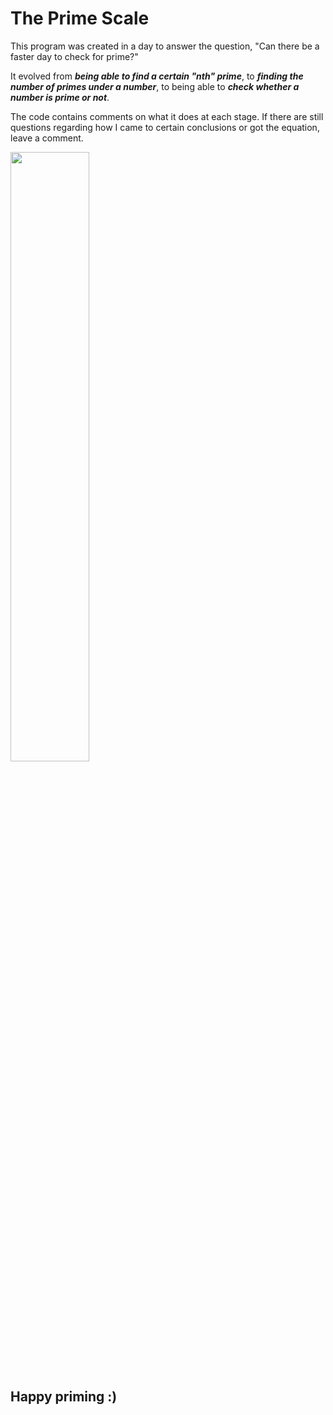 # The Prime Scale

This program was created in a day to answer the question, "Can there be a faster day to check for prime?"

It evolved from ***being able to find a certain "nth" prime***, to ***finding the number of primes under a number***, to being able to ***check whether a number is prime or not***. 


The code contains comments on what it does at each stage. If there are still questions regarding how I came to certain conclusions or got the equation, leave a comment. 


<img src="https://cdn.britannica.com/27/190027-050-A9A35298/Carl-Friedrich-Gauss-engraving.jpg" width="50%"/>




## Happy priming :) 
